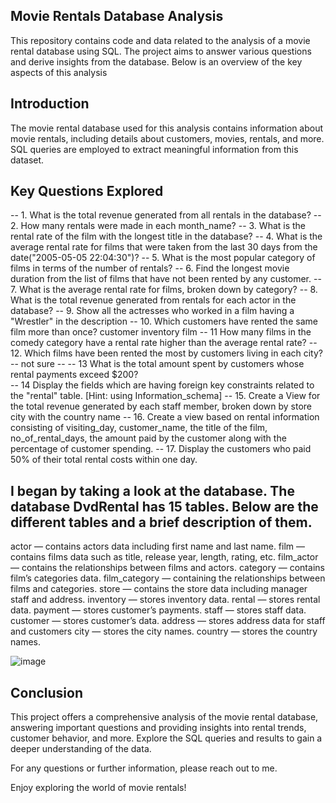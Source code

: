## Movie Rentals Database Analysis
This repository contains code and data related to the analysis of a movie rental database using SQL. The project aims to answer various questions and derive insights from the database. Below is an overview of the key aspects of this analysis

## Introduction
The movie rental database used for this analysis contains information about movie rentals, including details about customers, movies, rentals, and more. SQL queries are employed to extract meaningful information from this dataset.

## Key Questions Explored
-- 1. What is the total revenue generated from all rentals in the database? 
-- 2. How many rentals were made in each month_name?
-- 3. What is the rental rate of the film with the longest title in the database?
-- 4. What is the average rental rate for films that were taken from the last 30 days from the date("2005-05-05 22:04:30")?
-- 5. What is the most popular category of films in terms of the number of rentals? 
-- 6. Find the longest movie duration from the list of films that have not been rented by any customer.
-- 7. What is the average rental rate for films, broken down by category?
-- 8. What is the total revenue generated from rentals for each actor in the database?
-- 9. Show all the actresses who worked in a film having a "Wrestler" in the description
-- 10.	Which customers have rented the same film more than once? customer inventory film
-- 11 How many films in the comedy category have a rental rate higher than the average rental rate? 
-- 12. Which films have been rented the most by customers living in each city? -- not sure -- 
-- 13 What is the total amount spent by customers whose rental payments exceed $200?  
-- 14 Display the fields which are having foreign key constraints related to the "rental" table. [Hint: using Information_schema] 
-- 15.	Create a View for the total revenue generated by each staff member, broken down by store city with the country name
-- 16. Create a view based on rental information consisting of visiting_day, customer_name, the title of the film,  
     no_of_rental_days, the amount paid by the customer along with the percentage of customer spending.
-- 17.	Display the customers who paid 50% of their total rental costs within one day.

## I began by taking a look at the database. The database DvdRental has 15 tables. Below are the different tables and a brief description of them.

actor — contains actors data including first name and last name.
film — contains films data such as title, release year, length, rating, etc.
film_actor — contains the relationships between films and actors.
category — contains film’s categories data.
film_category — containing the relationships between films and categories.
store — contains the store data including manager staff and address.
inventory — stores inventory data.
rental — stores rental data.
payment — stores customer’s payments.
staff — stores staff data.
customer — stores customer’s data.
address — stores address data for staff and customers
city — stores the city names.
country — stores the country names.

![image](https://github.com/krantikumar2705/classicmodels/assets/147247839/a3b46f44-bc65-4910-81e5-72666ab6f5a5)

## Conclusion
This project offers a comprehensive analysis of the movie rental database, answering important questions and providing insights into rental trends, customer behavior, and more. Explore the SQL queries and results to gain a deeper understanding of the data.

For any questions or further information, please reach out to me.

Enjoy exploring the world of movie rentals!
